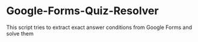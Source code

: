 # Google-Forms-Quiz-Resolver
This script tries to extract exact answer conditions from Google Forms and solve them
